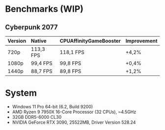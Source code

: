 # Benchmarks (WIP)
## Cyberpunk 2077
| Version | Native    | CPUAffinityGameBooster | Improvement |
| ------- | :-------  | :--------------------- | :---------- |
| 720p    | 113,3 FPS | 118,1 FPS              | +4,2%       |
| 1080p   | 99,4 FPS  | 99,8 FPS               | +0,4%       |
| 1440p   | 88,7 FPS  | 89,8 FPS               | +1,2%       |

# System
- Windows 11 Pro 64-bit (6.2, Build 9200)
- AMD Ryzen 9 7950X 16-Core Processor (32 CPUs), ~4.5GHz
- 32GB DDR5-6000 CL30
- NVIDIA GeForce RTX 3090, 25522MB, Driver Version 528.24

